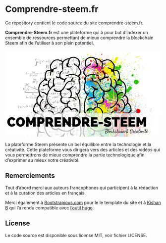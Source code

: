 # Comprendre-steem.fr

Ce repository contient le code source du site comprendre-steem.fr.

**Comprendre-Steem.fr** est une plateforme qui à pour but d’indexer un ensemble de ressources permettant de mieux comprendre la blockchain Steem afin de l’utiliser à son plein potentiel.

![](static/img/logo-medium.jpg)

La plateforme Steem présente un bel équilibre entre la technologie et la créativité. Cette plateforme vous dirigera vers des articles et des vidéos qui vous permettrons de mieux comprendre la partie technologique afin d’exprimer au mieux votre créativité.

## Remerciements

Tout d’abord merci aux auteurs francophones qui participent à la rédaction et à la curation des articles en français.

Merci également à [Bootstrapious.com](https://bootstrapious.com/free-templates) pour le le template du site et à [Kishan B](https://github.com/kishaningithub) qui l’a rendu compatible avec [l’outil hugo](https://gohugo.io/).

## License

Le code source est disponible sous license MIT, voir fichier LICENSE.

